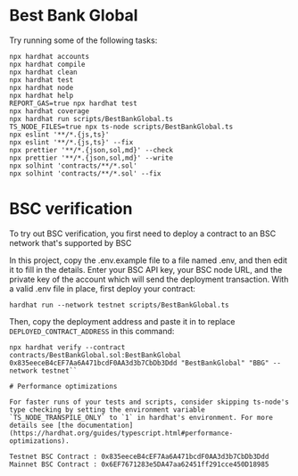 # Best Bank Global

Try running some of the following tasks:

```shell
npx hardhat accounts
npx hardhat compile
npx hardhat clean
npx hardhat test
npx hardhat node
npx hardhat help
REPORT_GAS=true npx hardhat test
npx hardhat coverage
npx hardhat run scripts/BestBankGlobal.ts
TS_NODE_FILES=true npx ts-node scripts/BestBankGlobal.ts
npx eslint '**/*.{js,ts}'
npx eslint '**/*.{js,ts}' --fix
npx prettier '**/*.{json,sol,md}' --check
npx prettier '**/*.{json,sol,md}' --write
npx solhint 'contracts/**/*.sol'
npx solhint 'contracts/**/*.sol' --fix
```

# BSC verification

To try out BSC verification, you first need to deploy a contract to an BSC network that's supported by BSC

In this project, copy the .env.example file to a file named .env, and then edit it to fill in the details. Enter your BSC API key, your BSC node URL, and the private key of the account which will send the deployment transaction. With a valid .env file in place, first deploy your contract:

```shell
hardhat run --network testnet scripts/BestBankGlobal.ts
```

Then, copy the deployment address and paste it in to replace `DEPLOYED_CONTRACT_ADDRESS` in this command:

```shell
npx hardhat verify --contract contracts/BestBankGlobal.sol:BestBankGlobal 0x835eeceB4cEF7Aa6A471bcdF0AA3d3b7CbDb3Ddd "BestBankGlobal" "BBG" --network testnet``

# Performance optimizations

For faster runs of your tests and scripts, consider skipping ts-node's type checking by setting the environment variable `TS_NODE_TRANSPILE_ONLY` to `1` in hardhat's environment. For more details see [the documentation](https://hardhat.org/guides/typescript.html#performance-optimizations).

Testnet BSC Contract : 0x835eeceB4cEF7Aa6A471bcdF0AA3d3b7CbDb3Ddd
Mainnet BSC Contract : 0x6EF7671283e5DA47aa62451ff291cce450D18985
